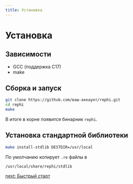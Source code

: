 ```yaml
---
title: Установка
---
```


# Установка

## Зависимости

- GCC (поддержка C17)
- make

## Сборка и запуск

```bash
git clone https://github.com/ваш-аккаунт/rephi.git
cd rephi
make
````

В итоге в корне появится бинарник `rephi`.

## Установка стандартной библиотеки

```bash
make install-stdlib DESTDIR=/usr/local
```

По умолчанию копирует `.re` файлы в

```
/usr/local/share/rephi/stdlib
```

[next: Быстрый старт](quickstart.md)

